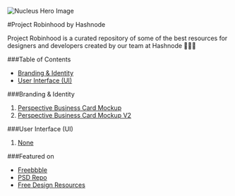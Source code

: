 ![Nucleus Hero Image][logo]

#Project Robinhood by Hashnode

Project Robinhood is a curated repository of some of the best resources for designers and developers created by our team at Hashnode 💯🎉🎈

###Table of Contents
* [Branding & Identity](https://github.com/Hashnode/design-resources/tree/master#branding--identity)  
* [User Interface (UI)](https://github.com/Hashnode/design-resources/tree/master#user-interface-ui)

###Branding & Identity
  1. [Perspective Business Card Mockup](https://dribbble.com/shots/3113768-Perspective-Business-Cards-Mockup)
  2. [Perspective Business Card Mockup V2](https://dribbble.com/shots/3118301-Perspective-Business-Cards-Mockup-V2)


###User Interface (UI)
  1. [None](#)


[logo]: https://github.com/Hashnode/design-resources/blob/master/hashnode-robinhood-animated-hero-image.gif?raw=true "Nucleus Hero Image"


###Featured on
* [Freebbble](http://freebbble.com/2016/11/26/perspective-business-cards-mockup-2/)  
* [PSD Repo](https://psdrepo.com/free-psd/perspective-business-cards-mockup-freebie/)
* [Free Design Resources](http://freedesignresources.net/perspective-business-cards-mockup/)
